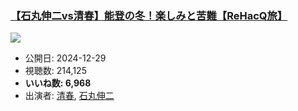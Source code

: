 ### [【石丸伸二vs清春】能登の冬！楽しみと苦難【ReHacQ旅】](https://www.youtube.com/watch?v=EwZ1ItLXhk8)
[![](https://img.youtube.com/vi/EwZ1ItLXhk8/sddefault.jpg)](https://www.youtube.com/watch?v=EwZ1ItLXhk8)
-   公開日: 2024-12-29
-   視聴数: 214,125
-   **いいね数: 6,968**
-   出演者: [清春](/rehacq_fan/people/清春 "wikilink"), [石丸伸二](/rehacq_fan/people/石丸伸二 "wikilink")

